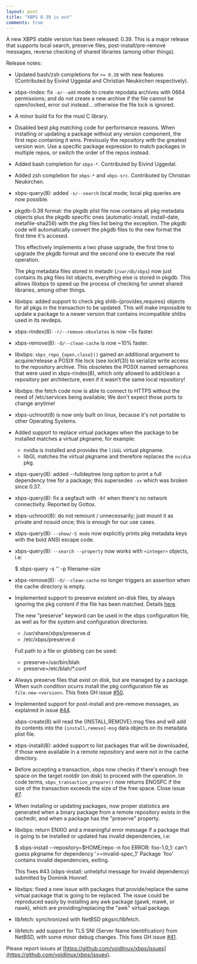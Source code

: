 ```yaml
---
layout: post
title: "XBPS 0.39 is out"
comments: true
---
```


A new XBPS stable version has been released: 0.39. This is a major release
that supports local search, preserve files, post-install/pre-remove messages,
reverse checking of shared libraries (among other things).

Release notes:

- Updated bash/zsh completions for `>= 0.38` with new features (Contributed by
Eivind Uggedal and Christian Neukirchen respectively).

- xbps-rindex: fix `-a/--add` mode to create repodata archives with 0664 permissions;
and do not create a new archive if the file cannot be open/locked, error out
instead... otherwise the file lock is ignored.

- A minor build fix for the musl C library.

- Disabled best pkg matching code for performance reasons. When installing
or updating a package without any version component, the first repo containing
it wins. Previously the repository with the greatest version won. Use a specific
package expression to match packages in multiple repos, or switch the order
of the repos instead.

- Added bash completion for `xbps-*`. Contributed by Eivind Uggedal.

- Added zsh completion for `xbps-*` and `xbps-src`. Contributed by Christian Neukirchen.

- xbps-query(8): added `-s/--search` local mode; local pkg queries are now possible.

- pkgdb-0.38 format: the pkgdb plist file now contains all pkg metadata objects
plus the pkgdb specific ones (automatic-install, install-date, metafile-sha256)
with the pkg files list being the exception. The pkgdb code will automatically
convert the pkgdb files to the new format the first time it's accesed.

    This effectively implements a two phase upgrade, the first time to upgrade the
pkgdb format and the second one to execute the real operation.

    The pkg metadata files stored in metadir (`/var/db/xbps`) now just contains its
pkg files list objects, everything else is stored in pkgdb. This allows libxbps
to speed up the process of checking for unmet shared libraries, among other things.

- libxbps: added support to check pkg shlib-{provides,requires} objects for
all pkgs in the transaction to be updated. This will make impossible to update a
package to a newer version that contains incompatible shlibs used in its revdeps.

- xbps-rindex(8): `-r/--remove-obsoletes` is now ~5x faster.

- xbps-remove(8): `-O/--clean-cache` is now ~10% faster.

- libxbps: `xbps_repo_{open,close}()` gained an additional argument to acquire/release
a POSIX file lock (see lockf(3)) to serialize write access to the repository
archive. This obsoletes the POSIX named semaphores that were used in xbps-rindex(8),
which only allowed to add/clean a repository per architecture, even if it
wasn't the same local repository!

- libxbps: the fetch code now is able to connect to HTTPS without the need of
/etc/services being available; We don't expect those ports to change anytime!

- xbps-uchroot(8) is now only built on linux, because it's not portable to other
Operating Systems.

- Added support to replace virtual packages when the package to be installed
 matches a virtual pkgname, for example:

	- nvidia is installed and provides the `libGL` virtual pkgname.
	- libGL matches the virtual pkgname and therefore replaces the `nvidia` pkg.

- xbps-query(8): added --fulldeptree long option to print a full dependency
tree for a package; this supersedes `-xx` which was broken since 0.37.

- xbps-query(8): fix a segfault with `-Rf` when there's no network connectivity.
Reported by Gottox.

- xbps-uchroot(8): do not remount / unnecessarily; just mount it as private
and nosuid once; this is enough for our use cases.

- xbps-query(8): `--show/-S mode` now explicitly prints pkg metadata keys
with the bold ANSI escape code.

- xbps-query(8): `--search --property` now works with `<integer>` objects, i.e:

	$ xbps-query -s '' -p filename-size

- xbps-remove(8): `-O/--clean-cache` no longer triggers an assertion when the
cache directory is empty.

- Implemented support to preserve existent on-disk files, by always ignoring
the pkg content if the file has been matched. Details [here](https://github.com/voidlinux/xbps/issues/51).

    The new "preserve" keyword can be used in the xbps configuration file, as well
as for the system and configuration directories:

	- <rootdir>/usr/share/xbps/preserve.d
	- <rootdir>/etc/xbps/preserve.d

    Full path to a file or globbing can be used:


    - preserve=/usr/bin/blah
    - preserve=/etc/blah/*.conf


- Always preserve files that exist on disk, but are managed by a package.
When such condition ocurrs install the pkg configuration file as `file.new-<version>`.
This fixes GH issue [#50](https://github.com/voidlinux/xbps/issues/50).

- Implemented support for post-install and pre-remove messages, as explained
in issue [#44](https://github.com/voidlinux/xbps/issues/44).

    xbps-create(8) will read the {INSTALL,REMOVE}.msg files and will add its contents
into the `{install,remove}-msg` data objects on its metadata plist file.

- xbps-install(8): added support to list packages that will be downloaded, if those
were available in a remote repository and were not in the cache directory.

- Before accepting a transaction, xbps now checks if there's enough free space
on the target rootdir (on disk) to proceed with the operation. In code terms,
`xbps_transaction_prepare()` now returns ENOSPC if the size of the transaction
exceeds the size of the free space. Close issue [#7](https://github.com/voidlinux/xbps/issues/7).

- When installing or updating packages, now proper statistics are generated
when a binary package from a remote repository exists in the cachedir,
and when a package has the "preserve" property.

- libxbps: return ENXIO and a meaningful error message if a package that is
going to be installed or updated has invalid dependencies, i.e:


    $ xbps-install --repository=$HOME/repo -n foo
    ERROR: foo-1.0_1: can't guess pkgname for dependency '>=invalid-spec_1'
    Package `foo' contains invalid dependencies, exiting.


    This fixes #43 (xbps-install: unhelpful message for invalid dependency)
submitted by Dominik Honnef.

- libxbps: fixed a new issue with packages that provide/replace the
same virtual package that is going to be replaced. The issue could be
reproduced easily by installing any awk package (gawk, mawk, or nawk),
which are providing/replacing the "awk" virtual package.

- libfetch: synchronized with NetBSD pkgsrc/libfetch.

- libfetch: add support for TLS SNI (Server Name Identification) from NetBSD, with
some minor debug changes. This fixes GH issue [#41](https://github.com/voidlinux/xbps/issues/41).

Please report issues at
[https://github.com/voidlinux/xbps/issues](https://github.com/voidlinux/xbps/issues).
